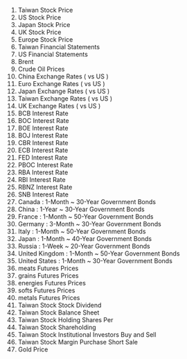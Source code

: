 1. Taiwan Stock Price
2. US Stock Price
3. Japan Stock Price
4. UK Stock Price
5. Europe Stock Price
6. Taiwan Financial Statements 
7. US Financial Statements 
8. Brent
10. Crude Oil Prices
11. China Exchange Rates ( vs US )
12. Euro Exchange Rates ( vs US )
13. Japan Exchange Rates ( vs US )
14. Taiwan Exchange Rates ( vs US )
15. UK Exchange Rates ( vs US )
16. BCB Interest Rate
17. BOC Interest Rate
18. BOE Interest Rate
19. BOJ Interest Rate
20. CBR Interest Rate
21. ECB Interest Rate
22. FED Interest Rate
23. PBOC Interest Rate
24. RBA Interest Rate
25. RBI Interest Rate
26. RBNZ Interest Rate
27. SNB Interest Rate
28. Canada : 1-Month ~ 30-Year Government Bonds 
29. China : 1-Year ~ 30-Year Government Bonds 
30. France : 1-Month ~ 50-Year Government Bonds 
31. Germany : 3-Month ~ 30-Year Government Bonds 
32. Italy : 1-Month ~ 50-Year Government Bonds 
33. Japan : 1-Month ~ 40-Year Government Bonds 
34. Russia : 1-Week ~ 20-Year Government Bonds 
35. United Kingdom : 1-Month ~ 50-Year Government Bonds 
36. United States : 1-Month ~ 30-Year Government Bonds 
37. meats Futures Prices
38. grains Futures Prices
39. energies Futures Prices
40. softs Futures Prices
41. metals Futures Prices
42. Taiwan Stock Stock Dividend
43. Taiwan Stock Balance Sheet
44. Taiwan Stock Holding Shares Per
45. Taiwan Stock Shareholding
46. Taiwan Stock Institutional Investors Buy and Sell
47. Taiwan Stock Margin Purchase Short Sale
48. Gold Price
